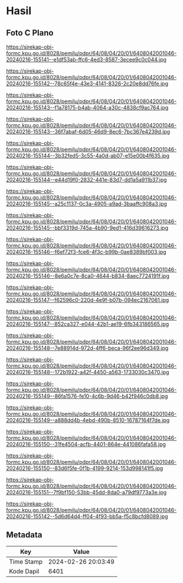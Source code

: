 # Hasil

## Foto C Plano

https://sirekap-obj-formc.kpu.go.id/8028/pemilu/pdpr/64/08/04/20/01/6408042001046-20240216-155141--e1df53ab-ffc6-4ed3-8587-3ecee9c0c044.jpg

https://sirekap-obj-formc.kpu.go.id/8028/pemilu/pdpr/64/08/04/20/01/6408042001046-20240216-155142--78c65f4e-43e3-4141-8326-2c20e8dd76fe.jpg

https://sirekap-obj-formc.kpu.go.id/8028/pemilu/pdpr/64/08/04/20/01/6408042001046-20240216-155143--f1a78175-b4ab-4064-a30c-4838cf9ac764.jpg

https://sirekap-obj-formc.kpu.go.id/8028/pemilu/pdpr/64/08/04/20/01/6408042001046-20240216-155143--36f7abaf-6d05-46d9-8ec6-7bc367e4239d.jpg

https://sirekap-obj-formc.kpu.go.id/8028/pemilu/pdpr/64/08/04/20/01/6408042001046-20240216-155144--3b32fed5-3c55-4a0d-ab07-e15e00b4f635.jpg

https://sirekap-obj-formc.kpu.go.id/8028/pemilu/pdpr/64/08/04/20/01/6408042001046-20240216-155144--e44d19f0-2832-441e-83d7-dd1a5a911b37.jpg

https://sirekap-obj-formc.kpu.go.id/8028/pemilu/pdpr/64/08/04/20/01/6408042001046-20240216-155145--a25c1137-0c3a-4905-a9ad-3baaffc908a3.jpg

https://sirekap-obj-formc.kpu.go.id/8028/pemilu/pdpr/64/08/04/20/01/6408042001046-20240216-155145--bbf3319d-745a-4b90-9ed1-416d39616273.jpg

https://sirekap-obj-formc.kpu.go.id/8028/pemilu/pdpr/64/08/04/20/01/6408042001046-20240216-155146--f6ef72f3-fce6-4f3c-b99b-0ae8389bf003.jpg

https://sirekap-obj-formc.kpu.go.id/8028/pemilu/pdpr/64/08/04/20/01/6408042001046-20240216-155146--8e6a0c7e-8ca0-4644-b834-8aec7724191f.jpg

https://sirekap-obj-formc.kpu.go.id/8028/pemilu/pdpr/64/08/04/20/01/6408042001046-20240216-155147--f62596c0-220d-4e9f-b07b-094ec2167061.jpg

https://sirekap-obj-formc.kpu.go.id/8028/pemilu/pdpr/64/08/04/20/01/6408042001046-20240216-155147--852ca327-e044-42b1-ae19-6fb343186565.jpg

https://sirekap-obj-formc.kpu.go.id/8028/pemilu/pdpr/64/08/04/20/01/6408042001046-20240216-155148--7e88914d-972d-4ff6-beca-96f2ee96d349.jpg

https://sirekap-obj-formc.kpu.go.id/8028/pemilu/pdpr/64/08/04/20/01/6408042001046-20240216-155148--172b1922-a42f-4450-a563-1733030c3470.jpg

https://sirekap-obj-formc.kpu.go.id/8028/pemilu/pdpr/64/08/04/20/01/6408042001046-20240216-155149--86fa1576-fe10-4c6b-9d46-b42f946c0db8.jpg

https://sirekap-obj-formc.kpu.go.id/8028/pemilu/pdpr/64/08/04/20/01/6408042001046-20240216-155149--a888dd4b-4ebd-490b-8510-16787164f7de.jpg

https://sirekap-obj-formc.kpu.go.id/8028/pemilu/pdpr/64/08/04/20/01/6408042001046-20240216-155150--31fe4504-acfb-4401-864e-441086fafa58.jpg

https://sirekap-obj-formc.kpu.go.id/8028/pemilu/pdpr/64/08/04/20/01/6408042001046-20240216-155150--83d6f5fe-0f1b-4199-9214-153d998141f5.jpg

https://sirekap-obj-formc.kpu.go.id/8028/pemilu/pdpr/64/08/04/20/01/6408042001046-20240216-155151--7f9bf150-53bb-45dd-8da0-a79df9773a3e.jpg

https://sirekap-obj-formc.kpu.go.id/8028/pemilu/pdpr/64/08/04/20/01/6408042001046-20240216-155142--5d6d64d4-ff04-4f93-bb5a-f5c8bcfd8089.jpg


## Metadata

| Key        | Value               |
| ---------- | ------------------- |
| Time Stamp | 2024-02-26 20:03:49 |
| Kode Dapil | 6401                |



